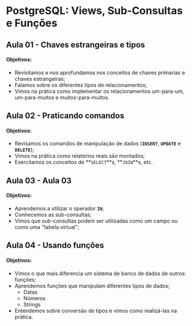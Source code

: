 # PostgreSQL: Views, Sub-Consultas e Funções

## Aula 01 - Chaves estrangeiras e tipos

#### Objetivos:

- Revisitamos e nos aprofundamos nos conceitos de chaves primarias e chaves estrangeiras;
- Falamos sobre os diferentes tipos de relacionamentos;
- Vimos na prática como implementar os relacionamentos um-para-um, um-para-muitos e muitos-para-muitos.

## Aula 02 - Praticando comandos

#### Objetivos:

- Revisamos os comandos de manipulação de dados (**`INSERT`**, **`UPDATE`** e **`DELETE`**);
- Vimos na prática como relatórios reais são montados;
- Exercitamos os conceitos de **`SELECT`**s, **`JOIN`**s, etc.

## Aula 03 - Aula 03

#### Objetivos:

- Aprendemos a utilizar o operador **`IN`**;
- Conhecemos as sub-consultas;
- Vimos que sub-consultas podem ser utilizadas como um campo ou como uma "tabela virtual";

## Aula 04 - Usando funções

#### Objetivos:

- Vimos o que mais diferencia um sistema de banco de dados de outros: funções;
- Aprendemos funções que manipulam diferentes tipos de dados;
  - Datas
  - Números
  - Strings
- Entendemos sobre conversão de tipos e vimos como realizá-las na prática.
